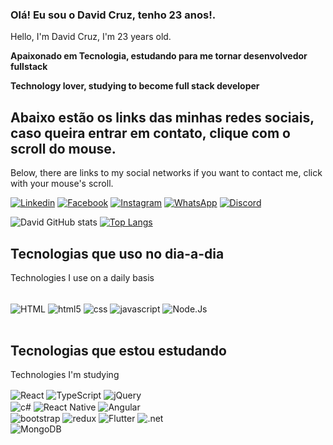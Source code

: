 ### Olá! Eu sou o David Cruz, tenho 23 anos!.  
Hello, I'm David Cruz, I'm 23 years old.

<div>


<p class="paragrafo"><b>Apaixonado em Tecnologia, estudando para me tornar desenvolvedor fullstack</b></p>
<p class="paragrafo"><b>Technology lover, studying to become full stack developer</b></p>

## Abaixo estão os links das minhas redes sociais, caso queira entrar em contato, clique com o scroll do mouse.
  Below, there are links to my social networks if you want to contact me, click with your mouse's scroll.
</div>


[![Linkedin](https://img.shields.io/badge/LinkedIn-0077B5?style=for-the-badge&logo=linkedin&logoColor=white)](https://www.linkedin.com/in/icruzdavid/)
[![Facebook](https://img.shields.io/badge/Facebook-1877F2?style=for-the-badge&logo=facebook&logoColor=white)](https://www.facebook.com/icruzdavid)
[![Instagram](https://img.shields.io/badge/Instagram-E4405F?style=for-the-badge&logo=instagram&logoColor=white)](https://www.instagram.com/icruz.dev/)
[![WhatsApp](https://img.shields.io/badge/WhatsApp-25D366?style=for-the-badge&logo=whatsapp&logoColor=white)](https://api.whatsapp.com/send?phone=5511981682592&text=Oi,%20Tudo%20bem%20David?)
[![Discord](https://img.shields.io/badge/Discord-7289DA?style=for-the-badge&logo=discord&logoColor=)](https://discord.gg/BAB5KHNB)

![David GitHub stats](https://github-readme-stats.vercel.app/api?username=icruzdavid&show_icons=true&theme=github_dark)
[![Top Langs](https://github-readme-stats.vercel.app/api/top-langs/?username=icruzdavid&theme=github_dark)](https://github.com/icruzdavid/github-readme-stats)

## Tecnologias que uso no dia-a-dia
   Technologies I use on a daily basis
<div style="display: inline_block"><br/>
    <img align="center" alt="HTML" src="https://img.shields.io/badge/HTML-239120?style=for-the-badge&logo=html5&logoColor=white" />
    <img align="center" alt="html5" src="https://img.shields.io/badge/HTML5-E34F26?style=for-the-badge&logo=html5&logoColor=white"/>
    <img align="center" alt="css" src="https://img.shields.io/badge/CSS3-1572B6?style=for-the-badge&logo=css3&logoColor=white"/>
    <img align="center" alt="javascript" src="https://img.shields.io/badge/JavaScript-323330?style=for-the-badge&logo=javascript&logoColor=F7DF1E"/>    
    <img align="center" alt="Node.Js" src="https://img.shields.io/badge/Node.js-43853D?style=for-the-badge&logo=node.js&logoColor=white"/>
</div><br/>

## Tecnologias que estou estudando
   Technologies I'm studying

<div style="display: inline_block"<br/>
    <img align="center" alt="React" src="https://img.shields.io/badge/React-20232A?style=for-the-badge&logo=react&logoColor=61DAFB"/>
    <img align="center" alt="TypeScript" src="https://img.shields.io/badge/TypeScript-007ACC?style=for-the-badge&logo=typescript&logoColor=white"/>
    <img align="center" alt="jQuery" src="https://img.shields.io/badge/jQuery-0769AD?style=for-the-badge&logo=jquery&logoColor=white"/><br/>
    <img align="center" alt="c#" src="https://img.shields.io/badge/C%23-239120?style=for-the-badge&logo=c-sharp&logoColor=white"/>
    <img align="center" alt="React Native" src="https://img.shields.io/badge/React_Native-20232A?style=for-the-badge&logo=react&logoColor=61DAFB"/>
    <img align="center" alt="Angular" src="https://img.shields.io/badge/Angular-DD0031?style=for-the-badge&logo=angular&logoColor=white"/><br/>
    <img align="center" alt="bootstrap" src="https://img.shields.io/badge/Bootstrap-563D7C?style=for-the-badge&logo=bootstrap&logoColor=white"/>
    <img align="center" alt="redux" src="https://img.shields.io/badge/Redux-593D88?style=for-the-badge&logo=redux&logoColor=white"/>
    <img align="center" alt="Flutter" src="https://img.shields.io/badge/Flutter-02569B?style=for-the-badge&logo=flutter&logoColor=white"/>
    <img align="center" alt=".net" src="https://img.shields.io/badge/.NET-5C2D91?style=for-the-badge&logo=.net&logoColor=white"/><br/>
    <img align="center" alt="MongoDB" src="https://img.shields.io/badge/MongoDB-4EA94B?style=for-the-badge&logo=mongodb&logoColor=white"/>
</div><br/>



